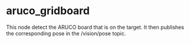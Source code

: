 # aruco_gridboard
This node detect the ARUCO board that is on the target. It then publishes the corresponding pose in the /vision/pose topic.
